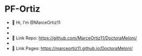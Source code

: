 # PF-Ortiz

- 👋 Hi, I’m @MarceOrtiz11 
- 
-
- 👀 Link Repo: https://github.com/MarceOrtiz11/DoctoraMeloni/
-
- 🚀 Link Pages: https://marceortiz11.github.io/DoctoraMeloni/
